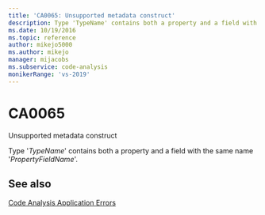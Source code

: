 ```yaml
---
title: 'CA0065: Unsupported metadata construct'
description: Type 'TypeName' contains both a property and a field with the same name 'PropertyFieldName'.
ms.date: 10/19/2016
ms.topic: reference
author: mikejo5000
ms.author: mikejo
manager: mijacobs
ms.subservice: code-analysis
monikerRange: 'vs-2019'
---
```


# CA0065

Unsupported metadata construct

Type '*TypeName*' contains both a property and a field with the same name '*PropertyFieldName*'.

## See also

[Code Analysis Application Errors](../code-quality/code-analysis-application-errors.md)
